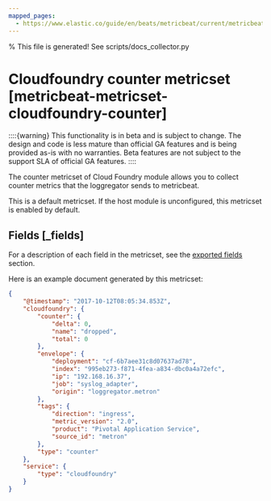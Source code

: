 ```yaml
---
mapped_pages:
  - https://www.elastic.co/guide/en/beats/metricbeat/current/metricbeat-metricset-cloudfoundry-counter.html
---
```


% This file is generated! See scripts/docs_collector.py

# Cloudfoundry counter metricset [metricbeat-metricset-cloudfoundry-counter]

::::{warning}
This functionality is in beta and is subject to change. The design and code is less mature than official GA features and is being provided as-is with no warranties. Beta features are not subject to the support SLA of official GA features.
::::


The counter metricset of Cloud Foundry module allows you to collect counter metrics that the loggregator sends to metricbeat.

This is a default metricset. If the host module is unconfigured, this metricset is enabled by default.

## Fields [_fields]

For a description of each field in the metricset, see the [exported fields](/reference/metricbeat/exported-fields-cloudfoundry.md) section.

Here is an example document generated by this metricset:

```json
{
    "@timestamp": "2017-10-12T08:05:34.853Z",
    "cloudfoundry": {
        "counter": {
            "delta": 0,
            "name": "dropped",
            "total": 0
        },
        "envelope": {
            "deployment": "cf-6b7aee31c8d07637ad78",
            "index": "995eb273-f871-4fea-a834-dbc0a4a72efc",
            "ip": "192.168.16.37",
            "job": "syslog_adapter",
            "origin": "loggregator.metron"
        },
        "tags": {
            "direction": "ingress",
            "metric_version": "2.0",
            "product": "Pivotal Application Service",
            "source_id": "metron"
        },
        "type": "counter"
    },
    "service": {
        "type": "cloudfoundry"
    }
}
```
